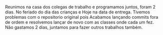 Reunimos na casa dos colegas de trabalho e programamos juntos, foram 2 dias. No feriado do dia das crianças e Hoje na data de entrega. Tivemos problemas com o repositorio original pois Acabamos lançando commits fora de ordem e resolvemos lançar de novo com as classes onde cada um fez. Não gastamos 2 dias, juntamos para fazer outros trabalhos também. 
